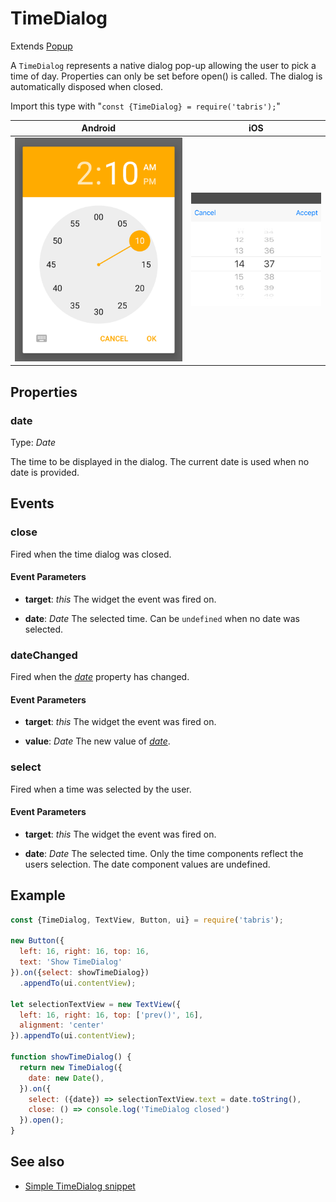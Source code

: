 ---
---
# TimeDialog

Extends [Popup](Popup.md)

A `TimeDialog` represents a native dialog pop-up allowing the user to pick a time of day. Properties can only be set before open() is called. The dialog is automatically disposed when closed.

Import this type with "`const {TimeDialog} = require('tabris');`"

Android | iOS
--- | ---
![TimeDialog on Android](img\android\TimeDialog.png) | ![TimeDialog on iOS](img\ios\TimeDialog.png)

## Properties

### date


Type: *Date*

The time to be displayed in the dialog. The current date is used when no date is provided.


## Events

### close

Fired when the time dialog was closed.

#### Event Parameters 
- **target**: *this*
    The widget the event was fired on.

- **date**: *Date*
    The selected time. Can be `undefined` when no date was selected.


### dateChanged

Fired when the [*date*](#date) property has changed.

#### Event Parameters 
- **target**: *this*
    The widget the event was fired on.

- **value**: *Date*
    The new value of [*date*](#date).


### select

Fired when a time was selected by the user.

#### Event Parameters 
- **target**: *this*
    The widget the event was fired on.

- **date**: *Date*
    The selected time. Only the time components reflect the users selection. The date component values are undefined.





## Example
```js
const {TimeDialog, TextView, Button, ui} = require('tabris');

new Button({
  left: 16, right: 16, top: 16,
  text: 'Show TimeDialog'
}).on({select: showTimeDialog})
  .appendTo(ui.contentView);

let selectionTextView = new TextView({
  left: 16, right: 16, top: ['prev()', 16],
  alignment: 'center'
}).appendTo(ui.contentView);

function showTimeDialog() {
  return new TimeDialog({
    date: new Date(),
  }).on({
    select: ({date}) => selectionTextView.text = date.toString(),
    close: () => console.log('TimeDialog closed')
  }).open();
}
```
## See also

- [Simple TimeDialog snippet](https://github.com/eclipsesource/tabris-js/tree/v2.8.0/snippets/timedialog.js)
